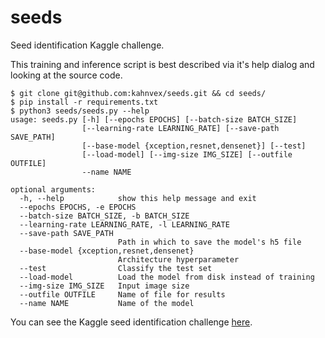 # seeds

Seed identification Kaggle challenge.

This training and inference script is best described via it's help
dialog and looking at the source code.

```
$ git clone git@github.com:kahnvex/seeds.git && cd seeds/
$ pip install -r requirements.txt
$ python3 seeds/seeds.py --help
usage: seeds.py [-h] [--epochs EPOCHS] [--batch-size BATCH_SIZE]
                [--learning-rate LEARNING_RATE] [--save-path SAVE_PATH]
                [--base-model {xception,resnet,densenet}] [--test]
                [--load-model] [--img-size IMG_SIZE] [--outfile OUTFILE]
                --name NAME

optional arguments:
  -h, --help            show this help message and exit
  --epochs EPOCHS, -e EPOCHS
  --batch-size BATCH_SIZE, -b BATCH_SIZE
  --learning-rate LEARNING_RATE, -l LEARNING_RATE
  --save-path SAVE_PATH
                        Path in which to save the model's h5 file
  --base-model {xception,resnet,densenet}
                        Architecture hyperparameter
  --test                Classify the test set
  --load-model          Load the model from disk instead of training
  --img-size IMG_SIZE   Input image size
  --outfile OUTFILE     Name of file for results
  --name NAME           Name of the model
```

You can see the Kaggle seed identification challenge [here](https://www.kaggle.com/c/plant-seedlings-classification). 
